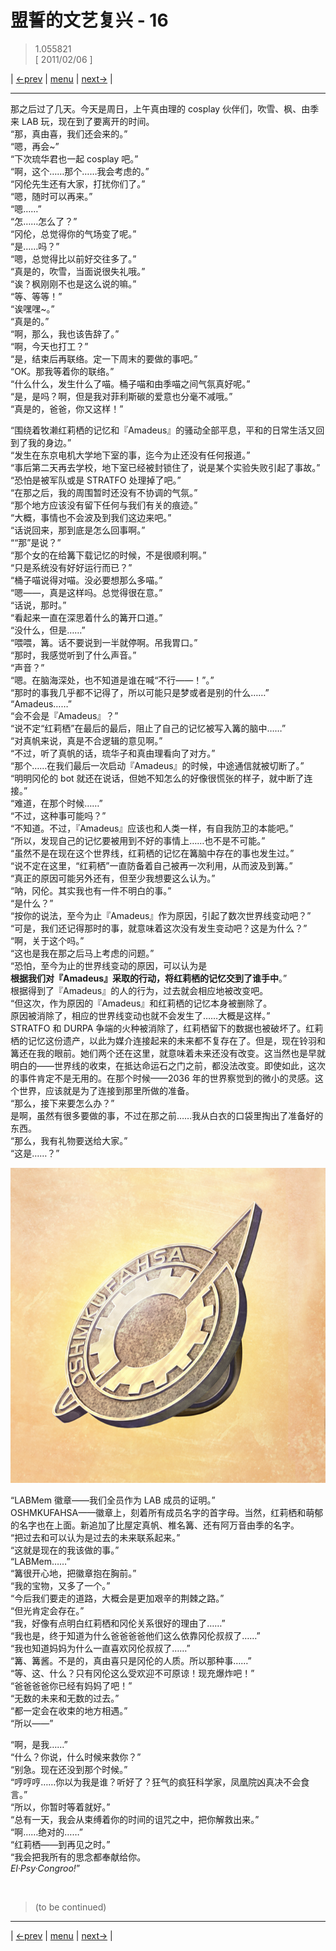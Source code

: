 # 盟誓的文艺复兴 - 16
> 1.055821  
> [ 2011/02/06 ] 

| [←prev](./0131) | [menu](../) | [next→](./0133) |

---

那之后过了几天。今天是周日，上午真由理的 cosplay 伙伴们，吹雪、枫、由季来 LAB 玩，现在到了要离开的时间。  
“那，真由喜，我们还会来的。”  
“嗯，再会\~”  
“下次琉华君也一起 cosplay 吧。”  
“啊，这个……那个……我会考虑的。”  
“冈伦先生还有大家，打扰你们了。”  
“嗯，随时可以再来。”  
“嗯……”  
“怎……怎么了？”  
“冈伦，总觉得你的气场变了呢。”  
“是……吗？”  
“嗯，总觉得比以前好交往多了。”  
“真是的，吹雪，当面说很失礼哦。”  
“诶？枫刚刚不也是这么说的嘛。”  
“等、等等！”  
“诶嘿嘿\~。”  
“真是的。”  
“啊，那么，我也该告辞了。”  
“啊，今天也打工？”  
“是，结束后再联络。定一下周末的要做的事吧。”  
“OK。那我等着你的联络。”  
“什么什么，发生什么了喵。桶子喵和由季喵之间气氛真好呢。”  
“是，是吗？啊，但是我对菲利斯碳的爱意也分毫不减哦。”  
“真是的，爸爸，你又这样！”  

“围绕着牧濑红莉栖的记忆和『Amadeus』的骚动全部平息，平和的日常生活又回到了我的身边。”  
“发生在东京电机大学地下室的事，迄今为止还没有任何报道。”  
“事后第二天再去学校，地下室已经被封锁住了，说是某个实验失败引起了事故。”  
“恐怕是被军队或是 STRATFO 处理掉了吧。”  
“在那之后，我的周围暂时还没有不协调的气氛。”  
“那个地方应该没有留下任何与我们有关的痕迹。”  
“大概，事情也不会波及到我们这边来吧。”  
“话说回来，那到底是怎么回事啊。”  
““那”是说？”  
“那个女的在给篝下载记忆的时候，不是很顺利啊。”  
“只是系统没有好好运行而已？”  
“桶子喵说得对喵。没必要想那么多喵。”  
“嗯——，真是这样吗。总觉得很在意。”  
“话说，那时。”  
“看起来一直在深思着什么的篝开口道。”  
“没什么，但是……”  
“喂喂，篝。话不要说到一半就停啊。吊我胃口。”  
“那时，我感觉听到了什么声音。”  
“声音？”  
“嗯。在脑海深处，也不知道是谁在喊“不行——！”。”  
“那时的事我几乎都不记得了，所以可能只是梦或者是别的什么……”  
“Amadeus……”  
“会不会是『Amadeus』？”  
“说不定“红莉栖”在最后的最后，阻止了自己的记忆被写入篝的脑中……”  
“对真帆来说，真是不合逻辑的意见啊。”  
“不过，听了真帆的话，琉华子和真由理看向了对方。”  
“那个……在我们最后一次启动『Amadeus』的时候，中途通信就被切断了。”  
“明明冈伦的 bot 就还在说话，但她不知怎么的好像很慌张的样子，就中断了连接。”  
“难道，在那个时候……”  
“不过，这种事可能吗？”  
“不知道。不过，『Amadeus』应该也和人类一样，有自我防卫的本能吧。”  
“所以，发现自己的记忆要被用到不好的事情上……也不是不可能。”  
“虽然不是在现在这个世界线，红莉栖的记忆在篝脑中存在的事也发生过。”  
“说不定在这里，“红莉栖”一直防备着自己被再一次利用，从而波及到篝。”  
“真正的原因可能另外还有，但至少我想要这么认为。”  
“呐，冈伦。其实我也有一件不明白的事。”  
“是什么？”  
“按你的说法，至今为止『Amadeus』作为原因，引起了数次世界线变动吧？”  
“可是，我们还记得那时的事，就意味着这次没有发生变动吧？这是为什么？”  
“啊，关于这个吗。”  
“这也是我在那之后马上考虑的问题。”  
“恐怕，至今为止的世界线变动的原因，可以认为是  
 **根据我们对『Amadeus』采取的行动，将红莉栖的记忆交到了谁手中**。”  
根据得到了『Amadeus』的人的行为，过去就会相应地被改变吧。  
“但这次，作为原因的『Amadeus』和红莉栖的记忆本身被删除了。  
 原因被消除了，相应的世界线变动也就不会发生了……大概是这样。”  
STRATFO 和 DURPA 争端的火种被消除了，红莉栖留下的数据也被破坏了。红莉栖的记忆这份遗产，以此为媒介连接起来的未来都不复存在了。但是，现在铃羽和篝还在我的眼前。她们两个还在这里，就意味着未来还没有改变。这当然也是早就明白的——世界线的收束，在抵达命运石之门之前，都没法改变。即使如此，这次的事件肯定不是无用的。在那个时候——2036 年的世界察觉到的微小的灵感。这个世界，应该就是为了连接到那里所做的准备。  
“那么，接下来要怎么办？”  
是啊，虽然有很多要做的事，不过在那之前……我从白衣的口袋里掏出了准备好的东西。  
“那么，我有礼物要送给大家。”  
“这是……？”  

![](../static/image/0138-1.png)

“LABMem 徽章——我们全员作为 LAB 成员的证明。”  
OSHMKUFAHSA——徽章上，刻着所有成员名字的首字母。当然，红莉栖和萌郁的名字也在上面。新追加了比屋定真帆、椎名篝、还有阿万音由季的名字。  
“把过去和可以认为是过去的未来联系起来。”  
“这就是现在的我该做的事。”  
“LABMem……”  
“篝很开心地，把徽章抱在胸前。”  
“我的宝物，又多了一个。”  
“今后我们要走的道路，大概会是更加艰辛的荆棘之路。”  
“但光肯定会存在。”  
“我，好像有点明白红莉栖和冈伦关系很好的理由了……”  
“我也是，终于知道为什么爸爸爸爸他们这么依靠冈伦叔叔了……”  
“我也知道妈妈为什么一直喜欢冈伦叔叔了……”  
“篝、篝酱。不是的，真由喜只是冈伦的人质。所以那种事……”  
“等、这、什么？只有冈伦这么受欢迎不可原谅！现充爆炸吧！”  
“爸爸爸爸你已经有妈妈了吧！”  
“无数的未来和无数的过去。”  
“都一定会在收束的地方相遇。”  
“所以——”  

“啊，是我……”  
“什么？你说，什么时候来救你？”  
“别急。现在还没到那个时候。”  
“哼哼哼……你以为我是谁？听好了？狂气的疯狂科学家，凤凰院凶真决不会食言。”  
“所以，你暂时等着就好。”  
“总有一天，我会从束缚着你的时间的诅咒之中，把你解救出来。”  
“啊……绝对的……”  
“红莉栖——到再见之时。”  
“我会把我所有的思念都奉献给你。  
 *El·Psy·Congroo!*” 


<br/>

> (to be continued)
---

| [←prev](./0129) | [menu](../) | [next→](./0131) |
